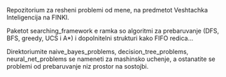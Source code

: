 Repozitorium za resheni problemi od mene, na predmetot Veshtachka Inteligencija na FINKI.

Paketot searching_framework e ramka so algoritmi za prebaruvanje (DFS, BFS, greedy, UCS i A*) i dopolnitelni strukturi kako FIFO redica...

Direktoriumite naive_bayes_problems, decision_tree_problems, neural_net_problems se nameneti za mashinsko uchenje, a ostanatite se problemi od prebaruvanje niz prostor na sostojbi.
